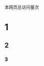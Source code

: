 <script async src="//busuanzi.ibruce.info/busuanzi/2.3/busuanzi.pure.mini.js"></script>
<span id="busuanzi_container_site_pv">本网页总访问量<span id="busuanzi_value_site_pv"></span>次</span>

# 1
## 2
### 3
